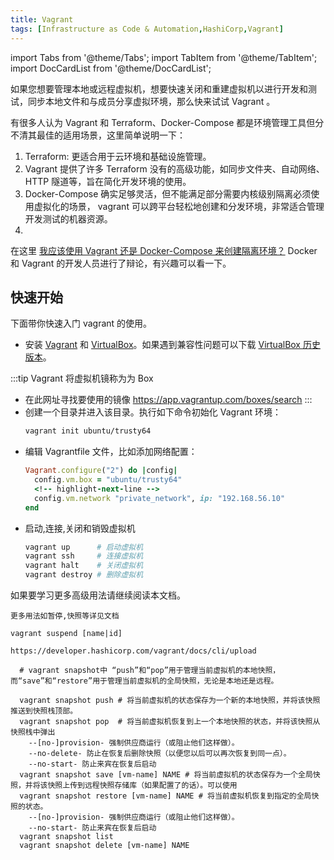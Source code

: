 ```yaml
---
title: Vagrant
tags: [Infrastructure as Code & Automation,HashiCorp,Vagrant]
---
```


import Tabs from '@theme/Tabs';
import TabItem from '@theme/TabItem';
import DocCardList from '@theme/DocCardList';

如果您想要管理本地或远程虚拟机，想要快速关闭和重建虚拟机以进行开发和测试，同步本地文件和与成员分享虚拟环境，那么快来试试 Vagrant 。


有很多人认为 Vagrant 和 Terraform、Docker-Compose 都是环境管理工具但分不清其最佳的适用场景，这里简单说明一下：
1. Terraform: 更适合用于云环境和基础设施管理。
2. Vagrant 提供了许多 Terraform 没有的高级功能，如同步文件夹、自动网络、HTTP 隧道等，旨在简化开发环境的使用。
3. Docker-Compose 确实足够灵活，但不能满足部分需要内核级别隔离必须使用虚拟化的场景， vagrant 可以跨平台轻松地创建和分发环境，非常适合管理开发测试的机器资源。
4. 
在这里 [我应该使用 Vagrant 还是 Docker-Compose 来创建隔离环境？](https://stackoverflow.com/questions/16647069/should-i-use-vagrant-or-docker-for-creating-an-isolated-environment) Docker 和 Vagrant 的开发人员进行了辩论，有兴趣可以看一下。

## 快速开始

下面带你快速入门 vagrant 的使用。
- 安装 [Vagrant](https://developer.hashicorp.com/vagrant/downloads) 和 [VirtualBox](https://www.virtualbox.org/wiki/Downloads)。如果遇到兼容性问题可以下载 [VirtualBox 历史版本](https://www.virtualbox.org/wiki/Download_Old_Builds)。

:::tip
Vagrant 将虚拟机镜称为为 Box
- 在此网址寻找要使用的镜像 https://app.vagrantup.com/boxes/search
:::
- 创建一个目录并进入该目录。执行如下命令初始化 Vagrant 环境：
  ```bash
  vagrant init ubuntu/trusty64
  ```
- 编辑 Vagrantfile 文件，比如添加网络配置：
  ```ruby
  Vagrant.configure("2") do |config|
    config.vm.box = "ubuntu/trusty64"
    <!-- highlight-next-line -->
    config.vm.network "private_network", ip: "192.168.56.10"
  end
  ```
- 启动,连接,关闭和销毁虚拟机
  ```bash
  vagrant up      # 启动虚拟机
  vagrant ssh     # 连接虚拟机
  vagrant halt    # 关闭虚拟机
  vagrant destroy # 删除虚拟机 
  ```

如果要学习更多高级用法请继续阅读本文档。
```
更多用法如暂停,快照等详见文档

vagrant suspend [name|id]

https://developer.hashicorp.com/vagrant/docs/cli/upload

  # vagrant snapshot中 “push”和“pop”用于管理当前虚拟机的本地快照，而“save”和“restore”用于管理当前虚拟机的全局快照，无论是本地还是远程。

  vagrant snapshot push # 将当前虚拟机的状态保存为一个新的本地快照，并将该快照推送到快照栈顶部。
  vagrant snapshot pop  # 将当前虚拟机恢复到上一个本地快照的状态，并将该快照从快照栈中弹出
    --[no-]provision- 强制供应商运行（或阻止他们这样做）。
    --no-delete- 防止在恢复后删除快照（以便您以后可以再次恢复到同一点）。
    --no-start- 防止来宾在恢复后启动
  vagrant snapshot save [vm-name] NAME # 将当前虚拟机的状态保存为一个全局快照，并将该快照上传到远程快照存储库（如果配置了的话）。可以使用
  vagrant snapshot restore [vm-name] NAME # 将当前虚拟机恢复到指定的全局快照的状态。
    --[no-]provision- 强制供应商运行（或阻止他们这样做）。
    --no-start- 防止来宾在恢复后启动
  vagrant snapshot list
  vagrant snapshot delete [vm-name] NAME
```
<DocCardList />
